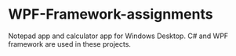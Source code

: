 # WPF-Framework-assignments

Notepad app and calculator app for Windows Desktop. C# and WPF framework are used in these projects.
